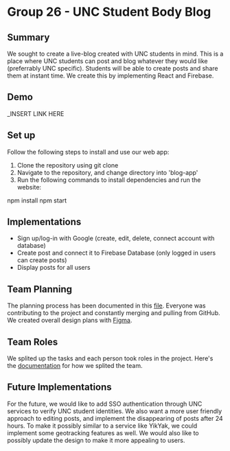 # Group 26 - UNC Student Body Blog

## Summary 

We sought to create a live-blog created with UNC students in mind. This is a place where UNC students can post and blog whatever they would like (preferrably UNC specific). Students will be able to create posts and share them at instant time. We create this by implementing React and Firebase.

## Demo
_INSERT LINK HERE

## Set up
Follow the following steps to install and use our web app:
  
  1. Clone the repository using git clone
  2. Navigate to the repository, and change directory into 'blog-app'
  3. Run the following commands to install dependencies and run the website:

npm install
npm start

## Implementations

  - Sign up/log-in with Google (create, edit, delete, connect account with database)
  - Create post and connect it to Firebase Database (only logged in users can create posts)
  - Display posts for all users

## Team Planning
The planning process has been documented in this [file](doc/Planning.md). Everyone was contributing to the project and constantly merging and pulling from GitHub. We created overall design plans with [Figma](https://www.figma.com/file/WVtDdIZeL4nWC4gl5nEN0K/COMP-426-Project?node-id=39%3A61&t=yhiCZizVFLKHPCqM-1).

## Team Roles
We splited up the tasks and each person took roles in the project. Here's the [documentation](doc/Team.md) for how we splited the team.

## Future Implementations

For the future, we would like to add SSO authentication through UNC services to verify UNC student identities. We also want a more user friendly approach to editing posts, and implement the disappearing of posts after 24 hours. To make it possibly similar to a service like YikYak, we could implement some geotracking features as well. We would also like to possibly update the design to make it more appealing to users.
